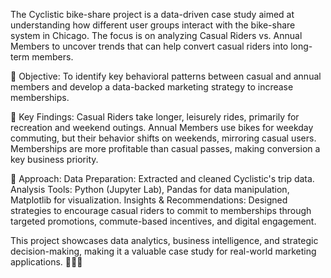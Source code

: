 The Cyclistic bike-share project is a data-driven case study aimed at understanding how different user groups interact with the bike-share system in Chicago. The focus is on analyzing Casual Riders vs. Annual Members to uncover trends that can help convert casual riders into long-term members.

🔹 Objective:
To identify key behavioral patterns between casual and annual members and develop a data-backed marketing strategy to increase memberships.

🔹 Key Findings:
Casual Riders take longer, leisurely rides, primarily for recreation and weekend outings.
Annual Members use bikes for weekday commuting, but their behavior shifts on weekends, mirroring casual users.
Memberships are more profitable than casual passes, making conversion a key business priority.

🔹 Approach:
Data Preparation: Extracted and cleaned Cyclistic's trip data.
Analysis Tools: Python (Jupyter Lab), Pandas for data manipulation, Matplotlib for visualization.
Insights & Recommendations: Designed strategies to encourage casual riders to commit to memberships through targeted promotions, commute-based incentives, and digital engagement.

This project showcases data analytics, business intelligence, and strategic decision-making, making it a valuable case study for real-world marketing applications. 🚴‍♂️💡
